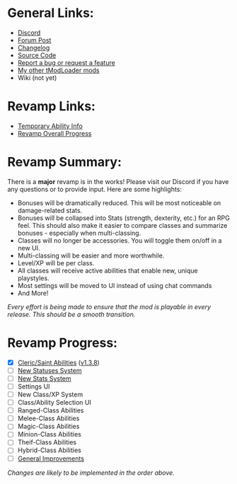 # General Links:
* [Discord](https://discord.gg/KXf9zen)
* [Forum Post](https://forums.terraria.org/index.php?threads/experience-and-classes.53048)
* [Changelog](https://github.com/SaerusTierialis/tModLoader_ExperienceAndClasses/blob/master/description.txt)
* [Source Code](https://github.com/SaerusTierialis/tModLoader_ExperienceAndClasses)
* [Report a bug or request a feature](https://github.com/SaerusTierialis/tModLoader_ExperienceAndClasses/issues/new/choose)
* [My other tModLoader mods](https://github.com/SaerusTierialis?utf8=%E2%9C%93&tab=repositories&q=tmodloader&type=&language=)
* Wiki (not yet)

# Revamp Links:
* [Temporary Ability Info](./Temp_Abilities_Info.md)
* [Revamp Overall Progress](https://github.com/SaerusTierialis/tModLoader_ExperienceAndClasses/projects/1)

# Revamp Summary:
There is a **major** revamp is in the works! Please visit our Discord if you have any questions or to provide input. Here are some highlights:
* Bonuses will be dramatically reduced. This will be most noticeable on damage-related stats.
* Bonuses will be collapsed into Stats (strength, dexterity, etc.) for an RPG feel. This should also make it easier to compare classes and summarize bonuses - especially when multi-classing.
* Classes will no longer be accessories. You will toggle them on/off in a new UI.
* Multi-classing will be easier and more worthwhile.
* Level/XP will be per class.
* All classes will receive active abilities that enable new, unique playstyles.
* Most settings will be moved to UI instead of using chat commands
* And More!

*Every effort is being made to ensure that the mod is playable in every release. This should be a smooth transition.*

# Revamp Progress:
- [x] [Cleric/Saint Abilities](https://github.com/SaerusTierialis/tModLoader_ExperienceAndClasses/milestone/3) ([v1.3.8](https://github.com/SaerusTierialis/tModLoader_ExperienceAndClasses/releases/tag/v1.3.8))
- [ ] [New Statuses System](https://github.com/SaerusTierialis/tModLoader_ExperienceAndClasses/milestone/4)
- [ ] [New Stats System](https://github.com/SaerusTierialis/tModLoader_ExperienceAndClasses/milestone/1)
- [ ] Settings UI
- [ ] New Class/XP System
- [ ] Class/Ability Selection UI
- [ ] Ranged-Class Abilities
- [ ] Melee-Class Abilities
- [ ] Magic-Class Abilities
- [ ] Minion-Class Abilities
- [ ] Theif-Class Abilities
- [ ] Hybrid-Class Abilities
- [ ] [General Improvements](https://github.com/SaerusTierialis/tModLoader_ExperienceAndClasses/milestone/2)

*Changes are likely to be implemented in the order above.*
